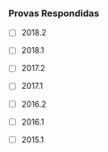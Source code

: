 ### Provas Respondidas

  * [ ] 2018.2
  * [ ] 2018.1
  * [ ] 2017.2
  * [ ] 2017.1
  * [ ] 2016.2
  * [ ] 2016.1
  * [ ] 2015.1

